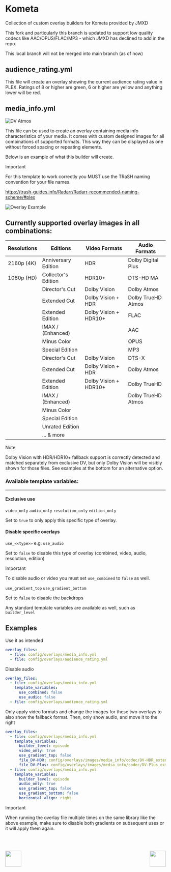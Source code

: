 # Kometa

Collection of custom overlay builders for Kometa provided by JMXD

This fork and particularly this branch is updated to support low quality codecs like AAC/OPUS/FLAC/MP3 - which JMXD has declined to add in the repo.

This local branch will not be merged into main branch (as of now)

## audience_rating.yml

This file will create an overlay showing the current audience rating value in PLEX. Ratings of 8 or higher are green, 6 or higher are yellow and anything lower will be red.

## media_info.yml

![DV Atmos](https://i.imgur.com/CLnpX5j.png)

This file can be used to create an overlay containing media info characteristics of your media. It comes with custom designed images for all combinations of supported formats. This way they can be displayed as one without forced spacing or repeating elements.

Below is an example of what this builder will create.

> [!IMPORTANT]
> For this template to work correctly you MUST use the TRaSH naming convention for your file names.
>
> https://trash-guides.info/Radarr/Radarr-recommended-naming-scheme/#plex


![Overlay Example](https://i.imgur.com/xgEv2Oe.png)

## Currently supported overlay images in all combinations:

| Resolutions | Editions            | Video Formats         | Audio Formats      |
| -           | -                   | -                     | -                  |
| 2160p (4K)  | Anniversary Edition | HDR                   | Dolby Digital Plus |
| 1080p (HD)  | Collector's Edition | HDR10+                | DTS-HD MA          |
|             | Director's Cut      | Dolby Vision          | Dolby Atmos        |
|             | Extended Cut        | Dolby Vision + HDR    | Dolby TrueHD Atmos |
|             | Extended Edition    | Dolby Vision + HDR10+ | FLAC               |
|             | IMAX / (Enhanced)   |                       | AAC                |
|             | Minus Color         |                       | OPUS               |
|             | Special Edition     |                       | MP3                |
|             | Director's Cut      | Dolby Vision          | DTS-X              |
|             | Extended Cut        | Dolby Vision + HDR    | Dolby Atmos        |
|             | Extended Edition    | Dolby Vision + HDR10+ | Dolby TrueHD       |
|             | IMAX / (Enhanced)   |                       | Dolby TrueHD Atmos |
|             | Minus Color         |                       |                    |
|             | Special Edition     |                       |                    |
|             | Unrated Edition     |                       |                    |
|             | ... & more          |                       |                    |

> [!NOTE]
> Dolby Vision with HDR/HDR10+ fallback support is correctly detected and matched separately from exclusive DV, but only Dolby Vision will be visibly shown for those files. See examples at the bottom for an alternative option.

### Available template variables:
----------
#### Exclusive use

`video_only` `audio_only` `resolution_only` `edition_only`

Set to `true` to only apply this specific type of overlay.

#### Disable specific overlays
`use_<<type>>` e.g. `use_audio`

Set to `false` to disable this type of overlay (combined, video, audio, resolution, edition) 

> [!IMPORTANT]
> To disable audio or video you must set `use_combined` to `false` as well.

`use_gradient_top` `use_gradient_bottom`

Set to `false` to disable the backdrops

Any standard template variables are available as well, such as `builder_level`

## Examples
Use it as intended
```yml
overlay_files:
  - file: config/overlays/media_info.yml
  - file: config/overlays/audience_rating.yml
```

Disable audio
```yml
overlay_files:
  - file: config/overlays/media_info.yml
    template_variables:
      use_combined: false
      use_audio: false
  - file: config/overlays/audience_rating.yml
```
Only apply video formats and change the images for these two overlays to also show the fallback format. Then, only show audio, and move it to the right

```yml
overlay_files:
  - file: config/overlays/media_info.yml
    template_variables:
      builder_level: episode
      video_only: true
      use_gradient_top: false
      file_DV-HDR: config/overlays/images/media_info/codec/DV-HDR_extended.png
      file_DV-Plus: config/overlays/images/media_info/codec/DV-Plus_extended.png
  - file: config/overlays/media_info.yml
    template_variables:
      builder_level: episode
      audio_only: true
      use_gradient_top: false
      use_gradient_bottom: false
      horizontal_align: right
```
> [!IMPORTANT]
> When running the overlay file multiple times on the same library like the above example, make sure to disable both gradients on subsequent uses or it will apply them again.

<br /><br />

<img align="left" height="50px" src="https://i.imgur.com/YzGqu5U.png">
<img align="right" height="50px" src="https://i.imgur.com/Ip6nj8m.png">
